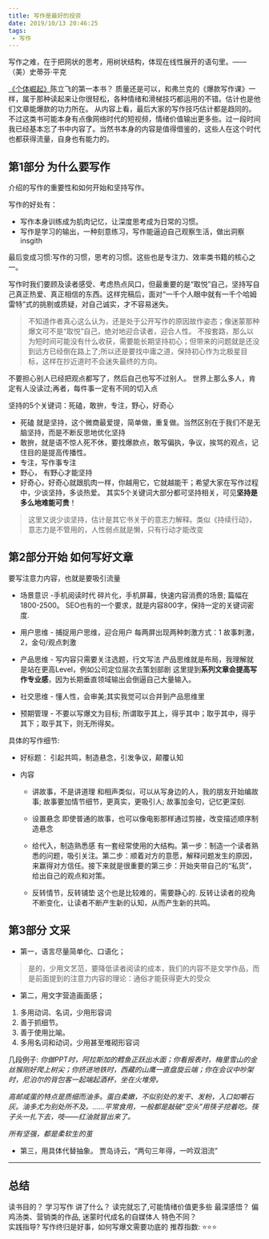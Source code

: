 ```yaml
---
title: 写作是最好的投资
date: 2019/10/13 20:46:25
tags:
 - 写作
---
```

写作之难，在于把网状的思考，用树状结构，体现在线性展开的语句里。——（美）史蒂芬·平克

[《个体崛起》](../growth/个体崛起/)陈立飞的第一本书？
质量还是可以，和弗兰克的《爆款写作课》一样，属于那种读起来让你很轻松，各种情绪和滑梯技巧都运用的不错。估计也是他们文章能爆款的功力所在。 从内容上看，最后大家的写作技巧估计都是趋同的。
不过这类书可能本身有点像网络时代的短视频，情绪价值输出更多些。过一段时间我已经基本忘了书中内容了。当然书本身的内容是值得借鉴的，这些人在这个时代也都获得流量，自身也有能力的。

<!-- more -->

## 第1部分 为什么要写作
介绍的写作的重要性和如何开始和坚持写作。

写作的好处有：
* 写作本身训练成为肌肉记忆，让深度思考成为日常的习惯。
* 写作是学习的输出，一种刻意练习，写作能逼迫自己观察生活，做出洞察insgith

最后变成习惯:写作的习惯，思考的习惯。这些也是专注力、效率类书籍的核心之一。

写作时我们要顾及读者感受、考虑热点风口，但最重要的是“取悦”自己，坚持写自己真正热爱、真正相信的东西。这样完稿后，面对“一千个人眼中就有一千个哈姆雷特”式的挑剔或质疑，对自己诚实，才不容易迷失。
> 不知道作者真心这么认为，还是处于公开写作的原因故作姿态；像迷蒙那种爆文可不是“取悦”自己，绝对地迎合读者，迎合人性。
> 不按套路，那么以为短时间可能没有什么收获，需要能长期坚持初心；但带来的问题就是还没到远方已经倒在路上了;所以还是要找中庸之道，保持初心作为北极星目标，这样在抄近道时不会迷失最终的方向。

不要担心别人已经把观点都写了，然后自己也写不过别人。
世界上那么多人，肯定有人没读过;再者，每件事一定有不同的切入点

坚持的5个关键词：死磕，敢拚，专注，野心，好奇心
* 死磕 就是坚持，这个微商最爱提，简单做，重复做。当然区别在于我们不是无脑坚持，而是不断反思地优化坚持
* 敢拚，就是语不惊人死不休，要找爆款点，敢写偏执，争议，挨骂的观点，记住目的是提高传播性。
* 专注，写作事专注
* 野心， 有野心才能坚持
* 好奇心，好奇心就跟肌肉一样，你越用它，它就越能干；希望大家在写作过程中，少谈坚持，多谈热爱。
其实5个关键词大部分都可坚持相关，可见**坚持是多么地难能可贵**！
> 这里又说少谈坚持，估计是其它书关于的意志力解释。类似《持续行动》，意志力是不管用的，人性弱点就是懒，只有行动才能改变

## 第2部分开始 如何写好文章
要写注意力内容，也就是要吸引流量

* 场景意识 -手机阅读时代
碎片化，手机屏幕，快速内容消费的场景; 篇幅在1800-2500。 SEO也有的一个要求，就是内容800字，保持一定的关键词密度.

* 用户思维 - 捕捉用户思维，迎合用户
每两屏出现两种刺激方式：1 故事刺激，2，金句/观点刺激

* 产品思维 - 写内容只需要关注选题，行文写法
产品思维就是布局，我理解就是站在更高Level，例如公司定位层次去策划部剧
这里提到**系列文章会提高写作专业感**，因为长期垂直领域输出会倒逼自己大量输入。

* 社交思维 - 懂人性，会审美;其实我觉可以合并到产品思维里
* 预期管理 - 不要以写爆文为目标; 所谓取乎其上，得乎其中；取乎其中，得乎其下；取乎其下，则无所得矣。

具体的写作细节:
* 好标题： 引起共鸣，制造悬念，引发争议，颠覆认知

* 内容
    - 讲故事，不是讲道理
        和相声类似，可以从写身边的人，我的朋友开始编故事;
        故事要加情节细节，更真实，更吸引人;
        故事加金句，记忆更深刻.

    - 设置悬念
    即使普通的故事，也可以像电影那样通过剪接，改变描述顺序制造悬念

    - 给代入，制造熟悉感
    有一套经常使用的大结构。第一步：制造一个读者熟悉的问题，吸引关注。第二步：顺着对方的意愿，解释问题发生的原因，来赢得对方信任。接下来就是很重要的第三步：开始夹带自己的“私货”，给出自己的观点和对策。

    - 反转情节，反转铺垫
    这个也是比较难的，需要静心的. 反转让读者的视角不断变化，让读者不断产生新的认知，从而产生新的共鸣。


## 第3部分 文采
* 第一，语言尽量简单化、口语化；
> 是的，少用文艺范，要降低读者阅读的成本，我们的内容不是文学作品，而是前面提到的注意力内容的理论：通俗才能获得更大的受众

* 第二，用文字营造画面感；
1) 多用动词、名词，少用形容词
2) 善于抓细节。
3) 善于使用比喻。
4) 多用名词和动词，少用甚至堆砌形容词

几段例子:
*你做PPT时，阿拉斯加的鳕鱼正跃出水面；你看报表时，梅里雪山的金丝猴刚好爬上树尖；你挤进地铁时，西藏的山鹰一直盘旋云端；你在会议中吵架时，尼泊尔的背包客一起端起酒杯，坐在火堆旁。*

*高邮咸蛋的特点是质细而油多。蛋白柔嫩，不似别处的发干、发粉，入口如嚼石灰。油多尤为别处所不及。……平常食用，一般都是敲破“空头”用筷子挖着吃。筷子头一扎下去，吱——红油就冒出来了。*

*所有坚强，都是柔软生的茧*

* 第三，用具体代替抽象。
贾岛诗云，“两句三年得，一吟双泪流”

---
## 总结
读书目的？ 学习写作 
讲了什么？ 读完就忘了,可能情绪价值更多些
最深感悟？ 偏鸡汤类、营销类的作品, 迷蒙时代成名的自媒体人
特色不同？  
实践指导?  写作终归是好事，如何写爆文需要功底的 
推荐指数:  ⭐️⭐️⭐ ️ 